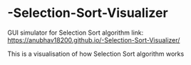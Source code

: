 # -Selection-Sort-Visualizer
GUI simulator for Selection Sort algorithm link: https://anubhav18200.github.io/-Selection-Sort-Visualizer/

This is a visualisation of how Selection Sort algorithm works
